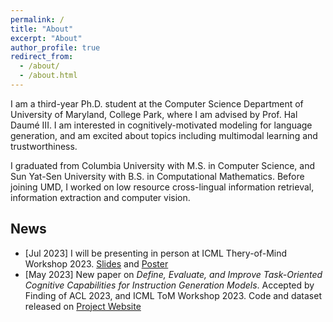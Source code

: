 ```yaml
---
permalink: /
title: "About"
excerpt: "About"
author_profile: true
redirect_from: 
  - /about/
  - /about.html
---
```


I am a third-year Ph.D. student at the Computer Science Department of University of Maryland, College Park, where I am advised by Prof. Hal Daumé III. I am interested in cognitively-motivated modeling for language generation, and am excited about topics including multimodal learning and trustworthiness.

I graduated from Columbia University with M.S. in Computer Science, and Sun Yat-Sen University with B.S. in Computational Mathematics. Before joining UMD, I worked on low resource cross-lingual information retrieval, information extraction and computer vision.


## News

* [Jul 2023]  I will be presenting in person at ICML Thery-of-Mind Workshop 2023. [Slides](https://lingjunzhao.github.io/resources/acl_talk.pdf) and [Poster](https://lingjunzhao.github.io/resources/ToM_poster.pdf)
* [May 2023]  New paper on *Define, Evaluate, and Improve Task-Oriented Cognitive Capabilities for Instruction Generation Models*. Accepted by Finding of ACL 2023, and ICML ToM Workshop 2023. Code and dataset released on [Project Website](https://lingjunzhao.github.io/coop_instruction.html)

